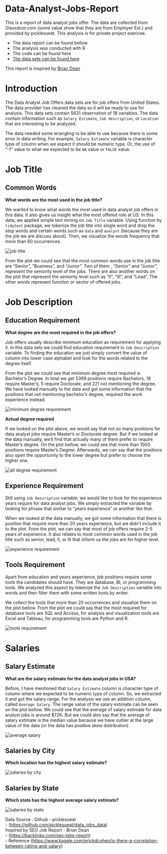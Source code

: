 # Data-Analyst-Jobs-Report

This is a report of data analyst jobs offer. The data are collected from
Glassdoor.com (some value show that they are from Employer Est.) and
provided by picklesueat. This analysis is for private project exercise.

  - The data report can be found bellow  
  - The analysis was conducted with R  
  - The code can be found here  
  - [The data sets can be found
    here](https://github.com/picklesueat/data_jobs_data)

This report is inspired by [Brian
Dean](https://backlinko.com/seo-jobs-report)

# Introduction

The Data Analyst Job Offers data sets are for job offers from United
States. The data provider has cleaned the data so it will be ready to
use for analysis. This data sets contain 5631 observation of 18
variables. The data contain information such as `Salary Estimate`, `Job
description`, or `Location` that are interesting to be analyzed.

The data needed some wrangling to be able to use because there is some
error in data writing. For example, `Salary Estimate` variable is
character type of column when we expect it should be numeric type. Or,
the use of “-1” value to what we expected to be `NA` value or `FALSE`
value.

# Job Title

## Common Words

**What words are the most used in the job title?**

We wanted to know what words the most used in data analyst job offers in
this data. It also gives us insight what the most offered role at US. In
this data, we applied simple text mining on `Job Title` variable. Using
function by `tidytext` package, we tokenize the job title into single
word and drop the stop words and certain words such as `data` and
`analyst` (because they are the job we are discuss about). Then, we
visualize the words frequency that more than 60 occurrences.

![job
title](data_analyst_job_offers_report_files/figure-gfm/unnamed-chunk-1-1.png)

From the plot we could see that the most common words use in the job
title are “Senior”, “Business”, and “Junior”. Two of them , “Senior” and
“Junior”, represent the seniority level of the jobs. There are also
another words on the plot that represent the seniority level such as
“II”, “III”, and “Lead”. The other words represent function or
sector of offered jobs.

# Job Description

## Education Requirement

**What degree are the most required in the job offers?**

Job offers usually describe minimum education as requirement for
applying it. In this data sets we could find education requirement in
`Job Description` variable. To finding the education we just simply
convert the value of column into lower case alphabet and look for the
words related to the degree itself.

From the plot we could see that minimum degree most required is
Bachelor’s Degree. In total we get 5369 positions require Bachelors,
18 require Master’s, 5 require Doctorate, and 221 not mentioning the
degree. We have looked manually to the data and got some information
that the positions that not mentioning bachelor’s degree, required the
work experience instead.

![minimum degree
requirement](data_analyst_job_offers_report_files/figure-gfm/unnamed-chunk-2-1.png)

**Actual degree required**

If we looked on the plot above, we would say that not so many positions
for data analyst jobs require Master’s or Doctorate degree. But if we
looked at the data manually, we’ll find that actually many of them
prefer to require Master’s degree. On the plot bellow, we could see that
more than 1000 positions require Master’s Degree. Afterwards, we can say
that the positions also open the opportunity to the lower degree but
prefer to choose the higher one.

![all degree
requirement](data_analyst_job_offers_report_files/figure-gfm/unnamed-chunk-3-1.png)

## Experience Requirement

Still using `Job Description` variable, we would like to look for the
experience years require for data analyst jobs. We simply extracted the
variable by looking for phrase that similar to “years experience” or
another like that.

When we looked at the data manually, we got some information that there
is position that require more than 20 years experience, but we didn’t
include it to the plot. From the plot, we can say that most of job
offers require 2-5 years of experience. It also relates to most common
words used in the job title such as senior, lead, II, or III that inform
us the jobs are for higher level.

![experience
requirement](data_analyst_job_offers_report_files/figure-gfm/unnamed-chunk-4-1.png)

## Tools Requirement

Apart from education and years experience, job positions require some
tools the candidates should have. They are database, BI, or programming
tools. We analyzed this aspect by tokenize the `Job Description`
variable into words and then filter them with some written tools by
writer.

We collect the tools that more than 20 occurrences and visualize them on
the plot bellow. From the plot we could say that the most required for
database tools are SQL and Access, for analysis and visualization tools
are Excel and Tableau, for programming tools are Python and R.

![tools
requirement](data_analyst_job_offers_report_files/figure-gfm/unnamed-chunk-5-1.png)

# Salaries

## Salary Estimate

**What are the salary estimate for the data analyst jobs in USA?**

Before, I have mentioned that `Salary Estimate` column is character type
of column where we expected to be numeric type of column. So, we
extracted it and got the salary range. For the analysis we use an
addition column, called `Average Salary`. The range value of the salary
estimate can be seen on the plot bellow. We could see that the average
of salary estimate for data analyst jobs is around $72K. But we could
also say that the average of salary estimate is the median value because
we have outlier at the large value of the data (or the data has positive
skew distribution).

![average
salary](data_analyst_job_offers_report_files/figure-gfm/unnamed-chunk-6-1.png)

## Salaries by City

**Which location has the highest salary estimate?**

![salaries by
city](data_analyst_job_offers_report_files/figure-gfm/unnamed-chunk-7-1.png)

## Salaries by State

**Which state has the highest average salary estimate?**

![salaries by
state](data_analyst_job_offers_report_files/figure-gfm/unnamed-chunk-8-1.png)

Data Source : Github - picklesueat  
\- (<https://github.com/picklesueat/data_jobs_data>)  
Inspired by SEO Job Report - Brian Dean  
\- (<https://backlinko.com/seo-jobs-report>)  
\- Reference
(<https://www.kaggle.com/erickdcohen/is-there-a-correlation-between-rating-and-salary>)
